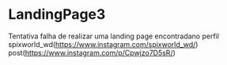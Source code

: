 # LandingPage3

Tentativa falha de realizar uma landing page encontradano perfil spixworld_wd(https://www.instagram.com/spixworld_wd/) 
post(https://www.instagram.com/p/Cpwjzo7D5sR/)
